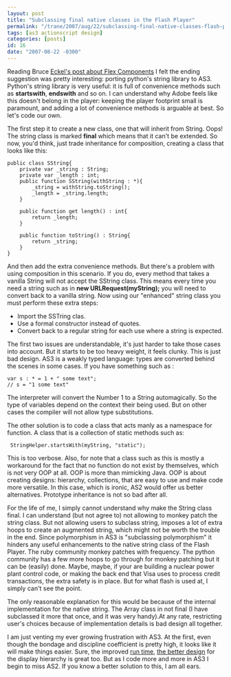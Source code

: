 ```yaml
---
layout: post
title: "Subclassing final native classes in the Flash Player"
permalink: "/trane/2007/aug/22/subclassing-final-native-classes-flash-player/"
tags: [as3 actionscript design]
categories: [posts]
id: 16
date: "2007-08-22 -0300"
---
```

Reading Bruce [Eckel's post about Flex Components](http://www.artima.com/weblogs/viewpost.jsp?thread=212818) I felt the ending suggestion was pretty interesting: porting python's string library to AS3. Python's string library is very useful: it is full of convenience methods such as <strong>startswith</strong>, <strong>endswith</strong> and so on. I can understand why Adobe feels like this doesn't belong in the player: keeping the player footprint small is paramount, and adding a lot of convenience methods is arguable at best. So let's code our own.

The first step it to create a new class, one that will inherit from String. Oops! The string class is marked <strong>final</strong> which means that it can't be extended. So now, you'd think, just trade inheritance for composition, creating a class that looks like this:

    public class SString{
    	private var _string : String;
        private var _length : int;
        public function SString(withString : *){
            _string = withString.toString();
            _length = _string.length;
        }
    
        public function get length() : int{
            return _length;
        }

    	public function toString() : String{
            return _string;
        }
    }

And then add the extra convenience methods. But there's a problem with using composition in this scenario. If you do, every method that takes a vanilla String will not accept the SString class. This means every time you need a string such as in <strong> new URLRequest(myString);</strong> you will need to convert back to a vanilla string. Now using our "enhanced" string class you must perform these extra steps:
* Import the SSTring clas.
* Use a formal constructor instead of quotes.
* Convert back to a regular string for each use where a string is expected.

The first two issues are understandable, it's just harder to take those cases into account. But it starts to be too heavy weight, it feels clunky. This is just bad design. AS3 is a weakly typed language: types are converted behind the scenes in some cases. If you have something such as :


    var s : * = 1 + " some text";
    // s = "1 some text"

The interpreter will convert the Number 1 to a String automagically. So the type of variables depend on the context their being used. But on other cases the compiler will not allow type substitutions. 

The other solution is to code a class that acts manly as a namespace for function. A class that is a collection of static methods such as:

     StringHelper.startsWith(myString, "static");

This is too verbose. Also, for note that a class such as this is mostly a workaround for the fact that no function do not exist by themselves, which is not very OOP at all. OOP is more than mimicking Java. OOP is about creating designs: hierarchy, collections, that are easy to use and make code more versatile. In this case, which is ironic, AS2 would offer us better alternatives. Prototype inheritance is not so bad after all.

For the life of me, I simply cannot understand why make the String class final. I can understand (but not agree to) not allowing to monkey patch the string class. But not allowing users to subclass string, imposes a lot of extra hoops to create an augmented string, which might not be worth the trouble in the end. Since polymorphism in AS3 is "subclassing polymorphism" it hinders any useful enhancements to the native string class of the Flash Player. The ruby community monkey patches with frequency. The python community has a few more hoops to go through for monkey patching but it can be (easily) done. Maybe, maybe, if your are building a nuclear power plant control code, or making the back end that Visa uses to process credit transactions, the extra safety is in place. But for what flash is used at, I simply can't see the point. 

The only reasonable explanation for this would be because of the internal implementation for the native string. The Array class in not final (I have subclassed it more that once, and it was very handy).At any rate, restricting user's choices because of implementation details is bad design all together.

I am just venting my ever growing frustration with AS3. At the first, even though the bondage and discipline coefficient is pretty high, it looks like it will make things easier. Sure, the improved [run time](http://www.stimuli.com.br/trane/2007/apr/03/as2-as3-growing-pains/), [the better design](http://www.stimuli.com.br/trane/2007/may/14/as3-happy-bits-2-displayobject-hierarchy/) for the display hierarchy is great too. But as I code more and more in AS3 I begin to miss AS2. If you know a better solution to this, I am all ears.